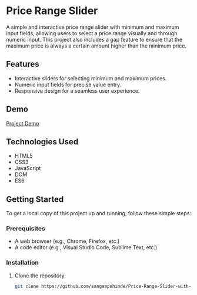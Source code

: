 # Price Range Slider

A simple and interactive price range slider with minimum and maximum input fields, allowing users to select a price range visually and through numeric input. This project also includes a gap feature to ensure that the maximum price is always a certain amount higher than the minimum price.

## Features

- Interactive sliders for selecting minimum and maximum prices.
- Numeric input fields for precise value entry.
- Responsive design for a seamless user experience.

## Demo

<a href='https://sangampshinde.github.io/Price-Range-Slider/'>Project Demo</a>

## Technologies Used

- HTML5
- CSS3
- JavaScript
- DOM
- ES6

## Getting Started

To get a local copy of this project up and running, follow these simple steps:

### Prerequisites

- A web browser (e.g., Chrome, Firefox, etc.)
- A code editor (e.g., Visual Studio Code, Sublime Text, etc.)

### Installation

1. Clone the repository:
   ```bash
   git clone https://github.com/sangampshinde/Price-Range-Slider-with-Min-Max-.git
